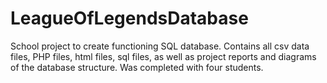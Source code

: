 # LeagueOfLegendsDatabase
School project to create functioning SQL database. Contains all csv data files, PHP files, html files, sql files, as well as project reports and diagrams of the database structure. Was completed with four students.
